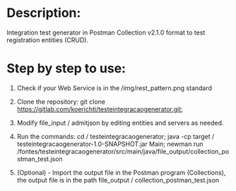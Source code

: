 # Description:
Integration test generator in Postman Collection v2.1.0 format to test registration entities (CRUD).

# Step by step to use:
1. Check if your Web Service is in the /img/rest_pattern.png standard
2. Clone the repository: git clone https://gitlab.com/koerichti/testeintegracaogenerator.git;
3. Modify file_input / admitjson by editing entities and servers as needed.
4. Run the commands:
cd / testeintegracaogenerator; java -cp target / testeintegracaogenerator-1.0-SNAPSHOT.jar Main; newman run /fontes/testeintegracaogenerator/src/main/java/file_output/collection_postman_test.json

5. (Optional) - Import the output file in the Postman program (Collections), the output file is in the path file_output / collection_postman_test.json
